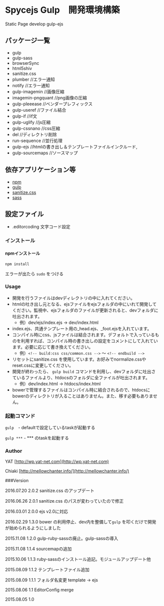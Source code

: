 # Spycejs Gulp　開発環境構築
Static Page develop gulp-ejs

## パッケージ一覧
* gulp
* gulp-sass
* browserSync
* html5shiv
* sanitize.css
* plumber //エラー通知
* notify //エラー通知
* gulp-imagemin //画像圧縮
* imagemin-pngquant //png画像の圧縮
* gulp-pleeease //ベンダープレフィックス
* gulp-useref //ファイル結合
* gulp-if //if文
* gulp-uglify //js圧縮
* gulp-cssnano //css圧縮
* del //ディレクトリ削除
* run-sequence //並行処理
* gulp-ejs //htmlの書き出し＆テンプレートファイルインクルード,
* gulp-sourcemaps //ソースマップ

## 依存アプリケーション等

* [npm](https://www.npmjs.com/)
* [gulp](http://gulpjs.com/)
* [sanitize.css](https://10up.github.io/sanitize.css/)
* [sass](http://sass-lang.com/)

## 設定ファイル

* .editorcoding 文字コード設定


### インストール

#### npmインストール
` npm install `

エラーが出たら `sudo` をつける

### Usage
* 開発を行うファイルはdevディレクトリの中に入れてください。
* htmlの吐き出し元となる、ejsファイルをejsフォルダの中にいれて開発してください。監視中、ejsフォルダのファイルが更新されると、devフォルダに吐出されます。
  * 例）dev/ejs/index.ejs → dev/index.html
* index.ejs、共通テンプレート用の_head.ejs、_foot.ejsを入れています。
* コンパイル時にcss、jsファイルは結合されます。デフォルトで入っているものを利用すれば、コンパイル時の書き出しの設定をコメントにして入れています。必要に応じて書き換えてください。
  * 例）`<!-- build:css css/common.css -->` 〜 `<!-- endbuild -->`
* リセットにsanitize.css を使用しています。お好みでnormalize.cssやreset.cssに変更してください。
* 開発が終わったら、 `gulp build` コマンドを利用し、devフォルダに吐出さているファイルより、htdocsのフォルダに全ファイルが吐出されます。
  * 例）dev/index.html → htdocs/index.html
* bowerで管理するファイルはコンパイル時に結合されるので、htdocsにbowerのディレクトリが入ることはありません。また、移す必要もありません。

### 起動コマンド
` gulp `　- defaultで設定しているtaskが起動する

` gulp *** ` - *** のtaskを起動する

### Author

YAT [http://wp.yat-net.com](http://wp.yat-net.com)

Chiaki [http://mellowchanter.info/](http://mellowchanter.info/)

###Version

2016.07.20 2.0.2 sanitize.css のアップデート  

2016.06.26 2.0.1 sanitize.css のパスが変わっていたので修正  

2016.03.01 2.0.0 ejs v2.0に対応  

2016.02.29 1.3.0 bower の利用停止、dev内を整備して`gulp` を叩くだけで開発が始められるようにしました

2015.11.08 1.2.0 gulp-ruby-sassの廃止。gulp-sassの導入

2015.11.08 1.1.4 sourcemapの追加

2015.10.06 1.1.3 ruby-sassのインストール追記。モジュールアップデート他

2015.08.09 1.1.2 テンプレートファイル追加

2015.08.09 1.1.1 フォルダ名変更 template → ejs

2015.08.06 1.1 EditorConfig merge

2015.08.05 1.0
